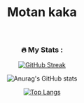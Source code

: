 <div align="center">
  <h1> Motan kaka </h1>
  <img src="http://img.shields.io/badge/Trapped%20Kids-1448-blue" alt=""/>
  <img src="http://img.shields.io/badge/Code%20Time-876%2C445%20hrs%2016%20mins-blue" alt=""/>
  <img src="https://img.shields.io/badge/From%20Hello%20World%20I%27ve%20Written-100%20Million%20lines%20of%20code-blue" alt=""/>

### :fire: My Stats :

[![GitHub Streak](https://github-readme-streak-stats.herokuapp.com?user=MotanOfficial&theme=light&hide_border=false&date_format=j%20M%5B%20Y%5D)](https://git.io/streak-stats)

![Anurag's GitHub stats](https://github-readme-stats.vercel.app/api?username=MotanOfficial&hide=contribs,prs)

[![Top Langs](https://github-readme-stats.vercel.app/api/top-langs/?username=MotanOfficial&langs_count=5)](https://github.com/anuraghazra/github-readme-stats)
